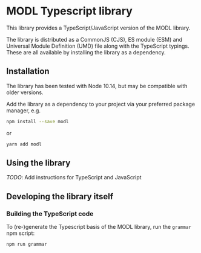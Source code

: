 # MODL Typescript library

This library provides a TypeScript/JavaScript version of the MODL library.

The library is distributed as a CommonJS (CJS), ES module (ESM) and Universal Module Definition (UMD) file along with the TypeScript typings. These are all available by installing the library as a dependency.

## Installation

The library has been tested with Node 10.14, but may be compatible with older versions.

Add the library as a dependency to your project via your preferred package manager, e.g.

```bash
npm install --save modl
```

or 

```bash
yarn add modl
```

## Using the library

*TODO*: Add instructions for TypeScript and JavaScript

## Developing the library itself

### Building the TypeScript code

To (re-)generate the Typescript basis of the MODL library, run the `grammar` npm script:

```bash
npm run grammar
```